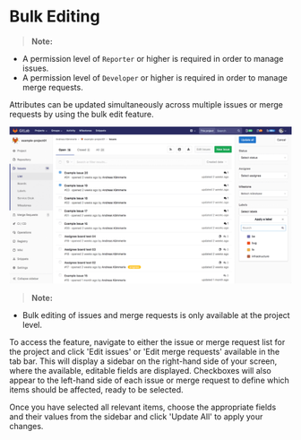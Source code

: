 # Bulk Editing

>**Note:**
- A permission level of `Reporter` or higher is required in order to manage
issues.
- A permission level of `Developer` or higher is required in order to manage
merge requests.

Attributes can be updated simultaneously across multiple issues or merge requests by using the bulk edit feature.

![Bulk editing](img/bulk-editing.png)

>**Note:**
- Bulk editing of issues and merge requests is only available at the project level.

To access the feature, navigate to either the issue or merge request list for the project and click 'Edit issues' or 'Edit merge requests' available in the tab bar. This will display a sidebar on the right-hand side of your screen, where the available, editable fields are displayed. Checkboxes will also appear to the left-hand side of each issue or merge request to define which items should be affected, ready to be selected.

Once you have selected all relevant items, choose the appropriate fields and their values from the sidebar and click 'Update All' to apply your changes.

